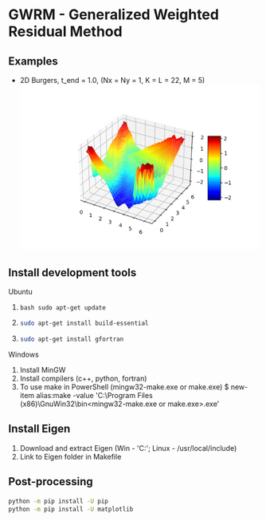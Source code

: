 # GWRM - Generalized Weighted Residual Method

## Examples
* 2D Burgers, t_end = 1.0, (Nx = Ny = 1, K = L = 22, M = 5) \
![alt text](CPU/2D/NonlinearBurger/Figure_1.png "2D Burger solution") 

## Install development tools 
Ubuntu
1. ```
   bash sudo apt-get update 
   ```
2. ```bash
   sudo apt-get install build-essential
   ```
3. ```bash
   sudo apt-get install gfortran
   ```

Windows
1. Install MinGW
2. Install compilers (c++, python, fortran)
3. To use make in PowerShell (mingw32-make.exe or make.exe)
   $ new-item alias:make -value 'C:\Program Files (x86)\GnuWin32\bin\<mingw32-make.exe or make.exe>.exe'

## Install Eigen
1. Download and extract Eigen (Win - 'C:\'; Linux - /usr/local/include)
2. Link to Eigen folder in Makefile 

## Post-processing
```bash
python -m pip install -U pip
python -m pip install -U matplotlib
```
